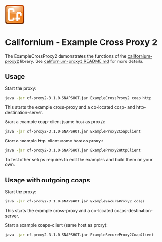 ![Californium logo](../../cf_64.png)

# Californium - Example Cross Proxy 2

The ExampleCrossProxy2 demonstrates the functions of the [californium-proxy2](../../californium-proxy2) library. See [californium-proxy2 README.md](../../californium-proxy2/README.md) for more details.

## Usage

Start the proxy:
 
```sh
java -jar cf-proxy2-3.1.0-SNAPSHOT.jar ExampleCrossProxy2 coap http
```

This starts the example cross-proxy and a co-located coap- and http-destination-server.

Start a example coap-client (same host as proxy):

```sh
java -jar cf-proxy2-3.1.0-SNAPSHOT.jar ExampleProxy2CoapClient
```

Start a example http-client (same host as proxy):

```sh
java -jar cf-proxy2-3.1.0-SNAPSHOT.jar ExampleProxy2HttpClient
```

To test other setups requires to edit the examples and build them on your own.

## Usage with outgoing coaps

Start the proxy:
 
```sh
java -jar cf-proxy2-3.1.0-SNAPSHOT.jar ExampleSecureProxy2 coaps
```

This starts the example cross-proxy and a co-located coaps-destination-server.

Start a example coaps-client (same host as proxy):

```sh
java -jar cf-proxy2-3.1.0-SNAPSHOT.jar ExampleSecureProxy2CoapClient
```

